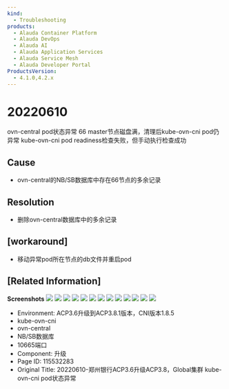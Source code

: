 ```yaml
---
kind:
  - Troubleshooting
products:
  - Alauda Container Platform
  - Alauda DevOps
  - Alauda AI
  - Alauda Application Services
  - Alauda Service Mesh
  - Alauda Developer Portal
ProductsVersion:
  - 4.1.0,4.2.x
---
```

<!-- A type of document that involves encountering a fault, diagnosing it, performing root cause analysis, and providing solutions. -->

# 20220610

ovn-central pod状态异常 66 master节点磁盘满，清理后kube-ovn-cni pod仍异常 kube-ovn-cni pod readiness检查失败，但手动执行检查成功

## Cause
- ovn-central的NB/SB数据库中存在66节点的多余记录

## Resolution
- 删除ovn-central数据库中的多余记录

## [workaround]
- 移动异常pod所在节点的db文件并重启pod

## [Related Information]
**Screenshots**
![](assets/20220610-zheng-zhou-yin-xing-acp3-6sheng-ji-acp3-8-globalji-qun-kube-ovn-cni-pod/image2022-6-10_11-2-5.png)
![](assets/20220610-zheng-zhou-yin-xing-acp3-6sheng-ji-acp3-8-globalji-qun-kube-ovn-cni-pod/image2022-6-10_11-5-33.png)
![](assets/20220610-zheng-zhou-yin-xing-acp3-6sheng-ji-acp3-8-globalji-qun-kube-ovn-cni-pod/image2022-6-10_11-12-12.png)
![](assets/20220610-zheng-zhou-yin-xing-acp3-6sheng-ji-acp3-8-globalji-qun-kube-ovn-cni-pod/image2022-6-10_11-13-4.png)
![](assets/20220610-zheng-zhou-yin-xing-acp3-6sheng-ji-acp3-8-globalji-qun-kube-ovn-cni-pod/image2022-6-10_11-14-28.png)
![](assets/20220610-zheng-zhou-yin-xing-acp3-6sheng-ji-acp3-8-globalji-qun-kube-ovn-cni-pod/image2022-6-10_11-15-11.png)
![](assets/20220610-zheng-zhou-yin-xing-acp3-6sheng-ji-acp3-8-globalji-qun-kube-ovn-cni-pod/image2022-6-10_11-16-31.png)
![](assets/20220610-zheng-zhou-yin-xing-acp3-6sheng-ji-acp3-8-globalji-qun-kube-ovn-cni-pod/image2022-6-10_11-20-32.png)
![](assets/20220610-zheng-zhou-yin-xing-acp3-6sheng-ji-acp3-8-globalji-qun-kube-ovn-cni-pod/image2022-6-10_11-21-25.png)
![](assets/20220610-zheng-zhou-yin-xing-acp3-6sheng-ji-acp3-8-globalji-qun-kube-ovn-cni-pod/image2022-6-10_11-35-53.png)
![](assets/20220610-zheng-zhou-yin-xing-acp3-6sheng-ji-acp3-8-globalji-qun-kube-ovn-cni-pod/image2022-6-10_11-37-30.png)
![](assets/20220610-zheng-zhou-yin-xing-acp3-6sheng-ji-acp3-8-globalji-qun-kube-ovn-cni-pod/image2022-6-10_11-37-52.png)
![](assets/20220610-zheng-zhou-yin-xing-acp3-6sheng-ji-acp3-8-globalji-qun-kube-ovn-cni-pod/image2022-6-10_11-38-28.png)
- Environment: ACP3.6升级到ACP3.8.1版本，CNI版本1.8.5
- kube-ovn-cni
- ovn-central
- NB/SB数据库
- 10665端口
- Component: 升级
- Page ID: 115532283
- Original Title: 20220610-郑州银行ACP3.6升级ACP3.8，Global集群 kube-ovn-cni pod状态异常
